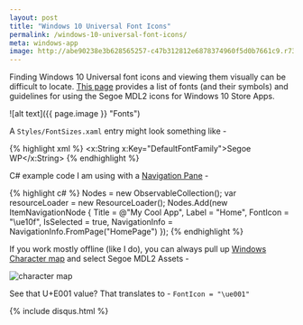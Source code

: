 ```yaml
---
layout: post
title: "Windows 10 Universal Font Icons"
permalink: /windows-10-universal-font-icons/
meta: windows-app
image: http://abe90238e3b628565257-c47b312812e6878374960f5d0b7661c9.r73.cf1.rackcdn.com/fonts.jpg
---
```

Finding Windows 10 Universal font icons and viewing them visually can be difficult to locate.  [This page](https://msdn.microsoft.com/en-us/library/windows/apps/jj841126.aspx) provides a list of fonts (and their symbols) and guidelines for using the Segoe MDL2 icons for Windows 10 Store Apps. 

![alt text]({{ page.image }} "Fonts")

A ```Styles/FontSizes.xaml``` entry might look something like -

{% highlight xml %}
    <x:String x:Key="DefaultFontFamily">Segoe WP</x:String>
{% endhighlight %}


C# example code I am using with a [Navigation Pane](https://msdn.microsoft.com/en-us/library/windows/apps/dn997766.aspx) -

{% highlight c# %}
Nodes = new ObservableCollection<NavigationNode>();
var resourceLoader = new ResourceLoader();
Nodes.Add(new ItemNavigationNode { 
Title = @"My Cool App",
	Label = "Home",
	FontIcon = "\ue10f",
	IsSelected = true,
	NavigationInfo = NavigationInfo.FromPage("HomePage")
});
{% endhighlight %}

If you work mostly offline (like I do), you can always pull up [Windows Character map](http://windows.microsoft.com/en-us/windows/using-special-characters-character-map-faq) and select Segoe MDL2 Assets -

![character map](http://abe90238e3b628565257-c47b312812e6878374960f5d0b7661c9.r73.cf1.rackcdn.com/character-map.PNG)

See that U+E001 value?  That translates to - ```FontIcon = "\ue001"```

{% include disqus.html %}
